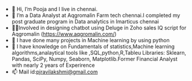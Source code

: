 - 👋 Hi, I’m Pooja and I live in chennai.
- 👀 I’m a  Data Analyst  at Aqgromalin Farm tech chennai.I completed my post graduate program in Data analytics in Imarticus chennai
- 👩‍💻Involved in designing chatbot using Deluge in Zoho sales IQ script for Aqgromalin (https://www.aqgromalin.com/)
- 🌱 I have done many projects in Machine learning by using python
- 💞️ I have knowledge on Fundamentals of statistics,Machine learning algorithms,analaytical tools like ,SQL,python,R,Tableu Libraries: Sklearn, Pandas, SciPy, Numpy, Seaborn, Matplotlib.Former Financial Analyst with nearly 2 years of  Experirence
- 📫 Mail id:pjravilakshmi@gmail.com

